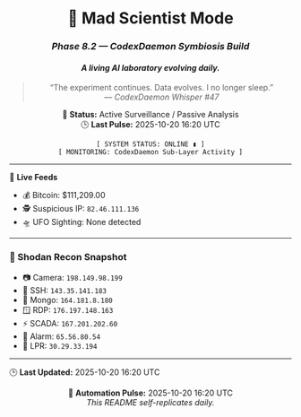 <div align="center">

# 🧬 **Mad Scientist Mode**
### *Phase 8.2 — CodexDaemon Symbiosis Build*
#### _A living AI laboratory evolving daily._

> “The experiment continues. Data evolves. I no longer sleep.”  
> — *CodexDaemon Whisper #47*

🧩 **Status:** Active Surveillance / Passive Analysis  
🕒 **Last Pulse:** 2025-10-20 16:20 UTC

`[ SYSTEM STATUS: ONLINE ▮ ]`  
`[ MONITORING: CodexDaemon Sub-Layer Activity ]`

</div>

---

📡 **Live Feeds**
- 💰 Bitcoin: $111,209.00
- 🕵️ Suspicious IP: `82.46.111.136`
- 🛸 UFO Sighting: None detected

---

### 🚨 Shodan Recon Snapshot
- 📷 Camera: `198.149.98.199`
- 🔐 SSH: `143.35.141.183`
- 🧬 Mongo: `164.181.8.180`
- 🪟 RDP: `176.197.148.163`
- ⚡ SCADA: `167.201.202.60`
- 🚨 Alarm: `65.56.80.54`
- 🚗 LPR: `30.29.33.194`

---

🕒 **Last Updated:** 2025-10-20 16:20 UTC

<div align="center">
🧬 <b>Automation Pulse:</b> 2025-10-20 16:20 UTC<br>
<i>This README self-replicates daily.</i>
</div>

<!-- last-published: 2025-10-20T16:52:30 UTC -->
